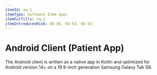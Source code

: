 ```yaml
---
itemId: sw-1
itemType: Software Item Spec
itemFulfills: rq-1
itemIntroducesRisk: KD-56, KD-54, KD-53
---
```


# Android Client (Patient App)

The Android client is written as a native app in Kotlin and optimized for Android version 14+ on a 19.9-inch generation Samsung Galaxy Tab S9.

